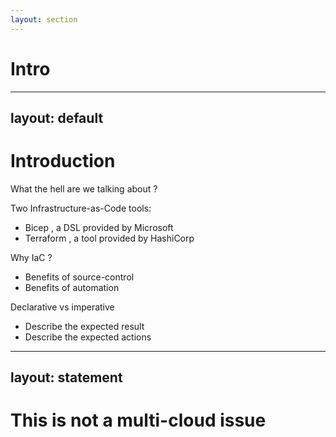 ```yaml
---
layout: section
---
```


# Intro

---
layout: default
---

# Introduction
What the hell are we talking about ? <twemoji-thinking-face />

<v-click>

Two Infrastructure-as-Code tools:
* Bicep <twemoji-mechanical-arm />, a DSL provided by Microsoft
* Terraform <logos-terraform-icon />, a tool provided by HashiCorp

</v-click>

<v-click>

Why IaC ?
- Benefits of source-control
- Benefits of automation 

</v-click>

<v-click>

Declarative vs imperative
- Describe the expected result
- Describe the expected actions

</v-click>

---
layout: statement
---

# This is not a multi-cloud issue

<!-- 
- What are Bicep & Terraform (IaC, Imperative, ...)
- The similarities (syntax lookalike, commands, ...)
-->

